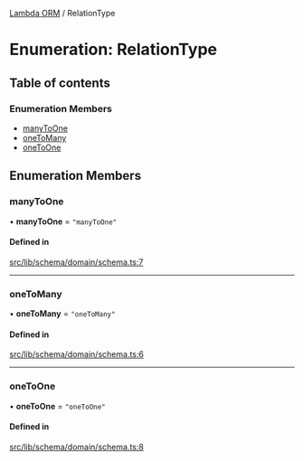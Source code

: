 [Lambda ORM](../README.md) / RelationType

# Enumeration: RelationType

## Table of contents

### Enumeration Members

- [manyToOne](RelationType.md#manytoone)
- [oneToMany](RelationType.md#onetomany)
- [oneToOne](RelationType.md#onetoone)

## Enumeration Members

### manyToOne

• **manyToOne** = ``"manyToOne"``

#### Defined in

[src/lib/schema/domain/schema.ts:7](https://github.com/FlavioLionelRita/lambdaorm/blob/f919598c/src/lib/schema/domain/schema.ts#L7)

___

### oneToMany

• **oneToMany** = ``"oneToMany"``

#### Defined in

[src/lib/schema/domain/schema.ts:6](https://github.com/FlavioLionelRita/lambdaorm/blob/f919598c/src/lib/schema/domain/schema.ts#L6)

___

### oneToOne

• **oneToOne** = ``"oneToOne"``

#### Defined in

[src/lib/schema/domain/schema.ts:8](https://github.com/FlavioLionelRita/lambdaorm/blob/f919598c/src/lib/schema/domain/schema.ts#L8)

